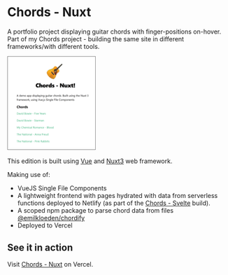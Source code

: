 # Chords - Nuxt

A portfolio project displaying guitar chords with finger-positions on-hover. Part of my Chords project - building the same site in different frameworks/with different tools.

<img src="screenshot.png" alt="Screenshot" title="Screenshot of Chords - Svelte main page" width="200px" style="border: 1px solid grey">

This edition is built using [Vue](https://vuejs.org/) and [Nuxt3](https://v3.nuxtjs.org/) web framework.

Making use of:

- VueJS Single File Components
- A lightweight frontend with pages hydrated with data from serverless functions deployed to Netlify (as part of the [Chords - Svelte](https://github.com/emilkloeden/chords-svelte/) build).
- A scoped npm package to parse chord data from files [@emilkloeden/chordify](https://www.npmjs.com/package/@emilkloeden/chordify)
- Deployed to Vercel

## See it in action

Visit [Chords - Nuxt](https://chords-nuxt.vercel.app/) on Vercel.
